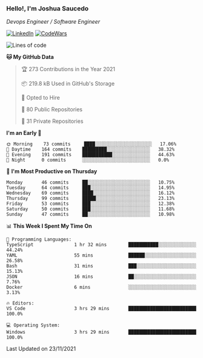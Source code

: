 ### Hello!, I'm Joshua Saucedo
*Devops Engineer / Software Engineer*  

[![LinkedIn](https://img.shields.io/badge/LinkedIn-0073b1?logo=linkedin&style=flat-square&logoColor=white)](https://www.linkedin.com/in/joshua-nathanael-saucedo-uriarte-bb0336169/)
[![CodeWars](https://www.codewars.com/users/joshuansu0897/badges/micro)](https://www.codewars.com/users/joshuansu0897)

<!--START_SECTION:waka-->
![Lines of code](https://img.shields.io/badge/From%20Hello%20World%20I%27ve%20Written-3.7%20million%20lines%20of%20code-blue)

**🐱 My GitHub Data** 

> 🏆 273 Contributions in the Year 2021
 > 
> 📦 219.8 kB Used in GitHub's Storage 
 > 
> 💼 Opted to Hire
 > 
> 📜 80 Public Repositories 
 > 
> 🔑 31 Private Repositories  
 > 
**I'm an Early 🐤** 

```text
🌞 Morning    73 commits     ████░░░░░░░░░░░░░░░░░░░░░   17.06% 
🌆 Daytime    164 commits    █████████░░░░░░░░░░░░░░░░   38.32% 
🌃 Evening    191 commits    ███████████░░░░░░░░░░░░░░   44.63% 
🌙 Night      0 commits      ░░░░░░░░░░░░░░░░░░░░░░░░░   0.0%

```
📅 **I'm Most Productive on Thursday** 

```text
Monday       46 commits     ██░░░░░░░░░░░░░░░░░░░░░░░   10.75% 
Tuesday      64 commits     ███░░░░░░░░░░░░░░░░░░░░░░   14.95% 
Wednesday    69 commits     ████░░░░░░░░░░░░░░░░░░░░░   16.12% 
Thursday     99 commits     █████░░░░░░░░░░░░░░░░░░░░   23.13% 
Friday       53 commits     ███░░░░░░░░░░░░░░░░░░░░░░   12.38% 
Saturday     50 commits     ███░░░░░░░░░░░░░░░░░░░░░░   11.68% 
Sunday       47 commits     ██░░░░░░░░░░░░░░░░░░░░░░░   10.98%

```


📊 **This Week I Spent My Time On** 

```text
💬 Programming Languages: 
TypeScript               1 hr 32 mins        ███████████░░░░░░░░░░░░░░   44.24% 
YAML                     55 mins             ██████░░░░░░░░░░░░░░░░░░░   26.58% 
Bash                     31 mins             ███░░░░░░░░░░░░░░░░░░░░░░   15.13% 
JSON                     16 mins             ██░░░░░░░░░░░░░░░░░░░░░░░   7.76% 
Docker                   6 mins              ░░░░░░░░░░░░░░░░░░░░░░░░░   3.13%

🔥 Editors: 
VS Code                  3 hrs 29 mins       █████████████████████████   100.0%

💻 Operating System: 
Windows                  3 hrs 29 mins       █████████████████████████   100.0%

```


 Last Updated on 23/11/2021
<!--END_SECTION:waka-->
